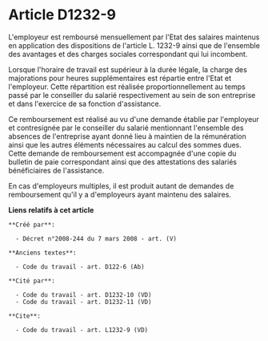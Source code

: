 # Article D1232-9

L'employeur est remboursé mensuellement par l'Etat des salaires maintenus en application des dispositions de l'article L.
1232-9 ainsi que de l'ensemble des avantages et des charges sociales correspondant qui lui incombent. 

Lorsque l'horaire de travail est supérieur à la durée légale, la charge des majorations pour heures supplémentaires est
répartie entre l'Etat et l'employeur. Cette répartition est réalisée proportionnellement au temps passé par le conseiller du
salarié respectivement au sein de son entreprise et dans l'exercice de sa fonction d'assistance. 

Ce remboursement est réalisé au vu d'une demande établie par l'employeur et contresignée par le conseiller du salarié
mentionnant l'ensemble des absences de l'entreprise ayant donné lieu à maintien de la rémunération ainsi que les autres
éléments nécessaires au calcul des sommes dues. Cette demande de remboursement est accompagnée d'une copie du bulletin de
paie correspondant ainsi que des attestations des salariés bénéficiaires de l'assistance. 

En cas d'employeurs multiples, il est produit autant de demandes de remboursement qu'il y a d'employeurs ayant maintenu des
salaires.

**Liens relatifs à cet article**

	**Créé par**:

	  - Décret n°2008-244 du 7 mars 2008 - art. (V)

	**Anciens textes**:

	  - Code du travail - art. D122-6 (Ab)

	**Cité par**:

	  - Code du travail - art. D1232-10 (VD)
	  - Code du travail - art. D1232-11 (VD)

	**Cite**:

	  - Code du travail - art. L1232-9 (VD)
